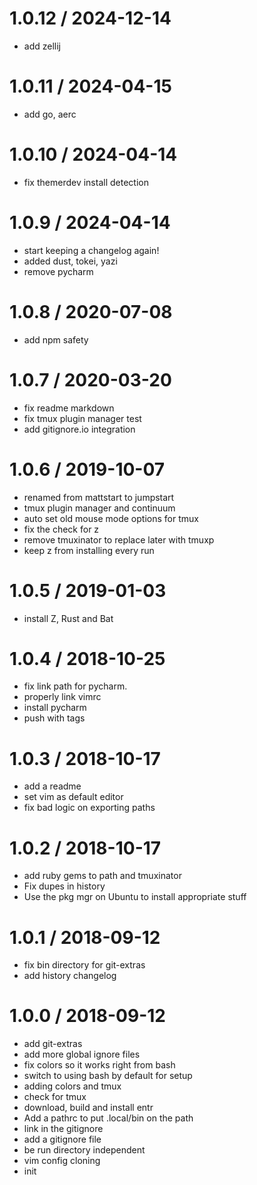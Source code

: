 1.0.12 / 2024-12-14
==================

  * add zellij

1.0.11 / 2024-04-15
==================

  * add go, aerc

1.0.10 / 2024-04-14
==================

  * fix themerdev install detection

1.0.9 / 2024-04-14
==================

  * start keeping a changelog again!
  * added dust, tokei, yazi
  * remove pycharm


1.0.8 / 2020-07-08
==================

  * add npm safety

1.0.7 / 2020-03-20
==================

  * fix readme markdown
  * fix tmux plugin manager test
  * add gitignore.io integration

1.0.6 / 2019-10-07
==================

  * renamed from mattstart to jumpstart
  * tmux plugin manager and continuum
  * auto set old mouse mode options for tmux
  * fix the check for z
  * remove tmuxinator to replace later with tmuxp
  * keep z from installing every run

1.0.5 / 2019-01-03
==================

  * install Z, Rust and Bat

1.0.4 / 2018-10-25 
==================

 * fix link path for pycharm.
 * properly link vimrc
 * install pycharm
 * push with tags

1.0.3 / 2018-10-17
==================

  * add a readme
  * set vim as default editor
  * fix bad logic on exporting paths

1.0.2 / 2018-10-17
==================

  * add ruby gems to path and tmuxinator
  * Fix dupes in history
  * Use the pkg mgr on Ubuntu to install appropriate stuff

1.0.1 / 2018-09-12
==================

  * fix bin directory for git-extras
  * add history changelog

1.0.0 / 2018-09-12 
==================

 * add git-extras
 * add more global ignore files
 * fix colors so it works right from bash
 * switch to using bash by default for setup
 * adding colors and tmux
 * check for tmux
 * download, build and install entr
 * Add a pathrc to put .local/bin on the path
 * link in the gitignore
 * add a gitignore file
 * be run directory independent
 * vim config cloning
 * init
